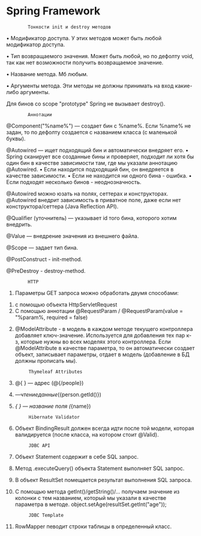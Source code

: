 # Spring Framework

			Тонкости init и destroy методов 
• Модификатор доступа.
У этих методов может быть любой модификатор доступа.

• Тип возвращаемого значения.
Может быть любой, но по дефолту void, так как нет возможности получить возвращаемое значение.

• Название метода.
Мб любым.

• Аргументы метода.
Эти методы не должны принимать на вход какие-либо аргументы.


Для бинов со scope "prototype" Spring не вызывает destroy(). 



			Аннотации
@Component("%name%") — создает бин с %name%. Если %name% не задан, то по дефолту создается с названием класса (с маленькой буквы).

@Autowired — ищет подходящий бин и автоматически внедряет его.
• Spring сканирует все созданные бины и проверяет, подходит ли хотя бы один бин в качестве зависимости там, где мы указали аннотацию @Autowired.
• Если находится подходящий бин, он внедряется в качестве зависимости.
• Если не находится ни одного бина - ошибка.
• Если подходят несколько бинов - неоднозначность.

@Autowired можно юзать на полях, сеттерах и конструкторах.
@Autowired внедрит зависимость в приватное поле, даже если нет конструктора/сеттера (Java Reflection API).

@Qualifier (уточнитель) — указывает id того бина, которого хотим внедрить.

@Value — внедрение значения из внешнего файла.

@Scope — задает тип бина.

@PostConstruct - init-method.

@PreDestroy - destroy-method.




			HTTP
1. Параметры GET запроса можно обработать двумя способами: 
1) с помощью объекта HttpServletRequest 
2) С помощью аннотации @RequestParam / @RequestParam(value = "%param%, required = false)

2. @ModelAttribute - в модель в каждом методе текущего контроллера добавляет ключ-значение. Используется для добавления тех пар к-з, которые нужны во всех моделях этого контроллера.
Если @ModelAttribute в качестве параметра, то он автоматически создает объект, записывает параметры, отдает в модель (добавление в БД должны прописать мы).

			Thymeleaf Attributes
1. @{ } — адрес (@{/people})
2. ${ } — чтение данные (${person.getId()})
3. *{ } — название поля (*{name})



			Hibernate Validator
1. Объект BindingResult должен всегда идти после той модели, которая валидируется (после класса, на котором стоит @Valid). 



			JDBC API
1. Объект Statement содержит в себе SQL запрос.
2. Метод .executeQuery() объекта Statement выполняет SQL запрос. 
3. В объект ResultSet помещается результат выполнения SQL запроса.
4. С помощью метода getInt()/getString()/... получаем значение из колонки с тем названием, который мы указали в качестве параметра в методе.
object.setAge(resultSet.getInt("age"));	



			JDBC Template
1. RowMapper певодит строки таблицы в определенный класс.

